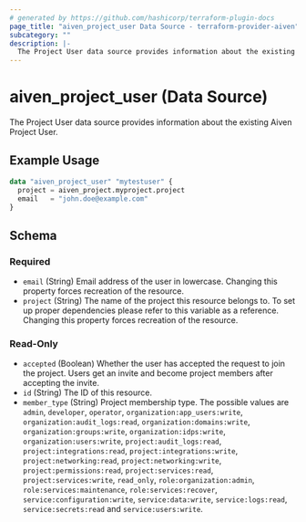 ```yaml
---
# generated by https://github.com/hashicorp/terraform-plugin-docs
page_title: "aiven_project_user Data Source - terraform-provider-aiven"
subcategory: ""
description: |-
  The Project User data source provides information about the existing Aiven Project User.
---
```


# aiven_project_user (Data Source)

The Project User data source provides information about the existing Aiven Project User.

## Example Usage

```terraform
data "aiven_project_user" "mytestuser" {
  project = aiven_project.myproject.project
  email   = "john.doe@example.com"
}
```

<!-- schema generated by tfplugindocs -->
## Schema

### Required

- `email` (String) Email address of the user in lowercase. Changing this property forces recreation of the resource.
- `project` (String) The name of the project this resource belongs to. To set up proper dependencies please refer to this variable as a reference. Changing this property forces recreation of the resource.

### Read-Only

- `accepted` (Boolean) Whether the user has accepted the request to join the project. Users get an invite and become project members after accepting the invite.
- `id` (String) The ID of this resource.
- `member_type` (String) Project membership type. The possible values are `admin`, `developer`, `operator`, `organization:app_users:write`, `organization:audit_logs:read`, `organization:domains:write`, `organization:groups:write`, `organization:idps:write`, `organization:users:write`, `project:audit_logs:read`, `project:integrations:read`, `project:integrations:write`, `project:networking:read`, `project:networking:write`, `project:permissions:read`, `project:services:read`, `project:services:write`, `read_only`, `role:organization:admin`, `role:services:maintenance`, `role:services:recover`, `service:configuration:write`, `service:data:write`, `service:logs:read`, `service:secrets:read` and `service:users:write`.
